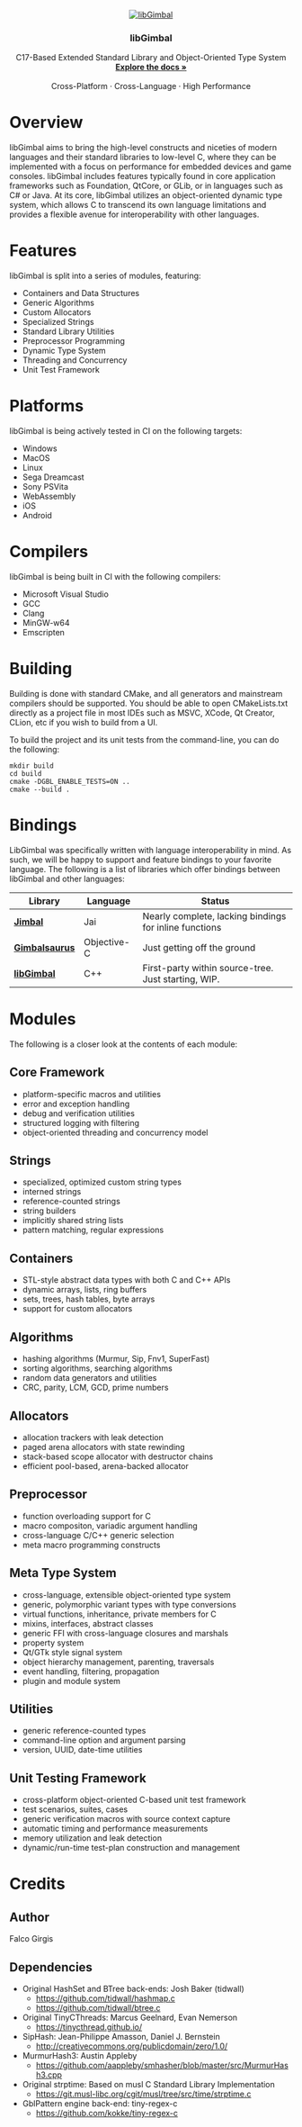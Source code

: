 
<!-- PROJECT LOGO -->
<br />
<div align="center">
  <a href="https://github.com/gyrovorbis/libgimbal">
    <img src="http://libgimbal.elysianshadows.com/libgimbal_icon.png" alt="libGimbal">
  </a>

  <h3 align="center">libGimbal</h3>

  <p align="center">
    C17-Based Extended Standard Library and Object-Oriented Type System
    <br />
    <a href="http://libgimbal.elysianshadows.com"><strong>Explore the docs »</strong></a>
    <br />
    <br />
    Cross-Platform
    ·
    Cross-Language
    ·
    High Performance
  </p>
</div>

# Overview #
libGimbal aims to bring the high-level constructs and niceties of modern languages and their standard libraries to low-level C, where they can be implemented with a focus on performance for embedded devices and game consoles. libGimbal includes features typically found in core application frameworks such as Foundation, QtCore, or GLib, or in languages such as C# or Java. At its core, libGimbal utilizes an object-oriented dynamic type system, which allows C to transcend its own language limitations and provides a flexible avenue for interoperability with other languages. 

# Features #
libGimbal is split into a series of modules, featuring:
- Containers and Data Structures
- Generic Algorithms 
- Custom Allocators
- Specialized Strings 
- Standard Library Utilities
- Preprocessor Programming
- Dynamic Type System 
- Threading and Concurrency
- Unit Test Framework

# Platforms #
libGimbal is being actively tested in CI on the following targets:
- Windows 
- MacOS 
- Linux 
- Sega Dreamcast
- Sony PSVita
- WebAssembly
- iOS
- Android

# Compilers #
libGimbal is being built in CI with the following compilers:
- Microsoft Visual Studio
- GCC
- Clang
- MinGW-w64
- Emscripten

# Building #
Building is done with standard CMake, and all generators and mainstream compilers should be supported. You should be able to open CMakeLists.txt directly as a project file in most IDEs such as MSVC, XCode, Qt Creator, CLion, etc if you wish to build from a UI.

To build the project and its unit tests from the command-line, you can do the following:
```
mkdir build
cd build
cmake -DGBL_ENABLE_TESTS=ON ..
cmake --build . 
```

# Bindings #
LibGimbal was specifically written with language interoperability in mind. As such, we will be happy to support and feature bindings to your favorite language. The following is a list of libraries which offer bindings between libGimbal and other languages:

|Library                                                                                    | Language  |                           Status                     |
|-------------------------------------------------------------------------------------------|-----------|------------------------------------------------------|
|<a href="https://github.com/AaronGlazer/jimbal"><strong>Jimbal</strong></a>                |Jai        |Nearly complete, lacking bindings for inline functions|
|<a href="https://github.com/andrewapperley/gimbalsaurus"><strong>Gimbalsaurus</strong></a> |Objective-C|Just getting off the ground                           |
|<a href="http://libgimbal.elysianshadows.com"><strong>libGimbal</strong></a>               |C++        |First-party within source-tree. Just starting, WIP.   |

# Modules #
The following is a closer look at the contents of each module:
## Core Framework ##
- platform-specific macros and utilities
- error and exception handling
- debug and verification utilities
- structured logging with filtering
- object-oriented threading and concurrency model

## Strings ##
- specialized, optimized custom string types
- interned strings
- reference-counted strings
- string builders
- implicitly shared string lists
- pattern matching, regular expressions

## Containers ##
- STL-style abstract data types with both C and C++ APIs
- dynamic arrays, lists, ring buffers
- sets, trees, hash tables, byte arrays
- support for custom allocators

## Algorithms ##
- hashing algorithms (Murmur, Sip, Fnv1, SuperFast)
- sorting algorithms, searching algorithms
- random data generators and utilities
- CRC, parity, LCM, GCD, prime numbers

## Allocators ##
- allocation trackers with leak detection
- paged arena allocators with state rewinding
- stack-based scope allocator with destructor chains
- efficient pool-based, arena-backed allocator

## Preprocessor ##
- function overloading support for C
- macro compositon, variadic argument handling
- cross-language C/C++ generic selection
- meta macro programming constructs

## Meta Type System ##
- cross-language, extensible object-oriented type system
- generic, polymorphic variant types with type conversions
- virtual functions, inheritance, private members for C
- mixins, interfaces, abstract classes
- generic FFI with cross-language closures and marshals
- property system
- Qt/GTk style signal system
- object hierarchy management, parenting, traversals
- event handling, filtering, propagation
- plugin and module system

## Utilities ##
- generic reference-counted types
- command-line option and argument parsing
- version, UUID, date-time utilities

## Unit Testing Framework ##
- cross-platform object-oriented C-based unit test framework
- test scenarios, suites, cases
- generic verification macros with source context capture
- automatic timing and performance measurements
- memory utilization and leak detection
- dynamic/run-time test-plan construction and management

# Credits #
## Author ##
Falco Girgis
## Dependencies ##
- Original HashSet and BTree back-ends: Josh Baker (tidwall) 
  - https://github.com/tidwall/hashmap.c
  - https://github.com/tidwall/btree.c
- Original TinyCThreads: Marcus Geelnard, Evan Nemerson
  - https://tinycthread.github.io/
- SipHash: Jean-Philippe Amasson, Daniel J. Bernstein 
  - http://creativecommons.org/publicdomain/zero/1.0/
- MurmurHash3: Austin Appleby
  - https://github.com/aappleby/smhasher/blob/master/src/MurmurHash3.cpp
- Original strptime: Based on musl C Standard Library Implementation
  - https://git.musl-libc.org/cgit/musl/tree/src/time/strptime.c
- GblPattern engine back-end: tiny-regex-c 
  - https://github.com/kokke/tiny-regex-c

